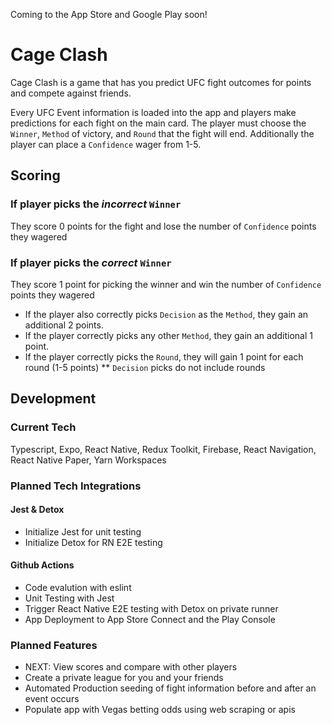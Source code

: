 Coming to the App Store and Google Play soon!

# Cage Clash

Cage Clash is a game that has you predict UFC fight outcomes for points and compete against friends.

Every UFC Event information is loaded into the app and players make predictions for each fight on the main card. The player must choose the `Winner`, `Method` of victory, and `Round` that the fight will end. Additionally the player can place a `Confidence` wager from 1-5. 

## Scoring

### If player picks the _incorrect_ `Winner` 
They score 0 points for the fight and lose the number of `Confidence` points they wagered

### If player picks the _correct_ `Winner`
They score 1 point for picking the winner and win the number of `Confidence` points they wagered
- If the player also correctly picks `Decision` as the `Method`, they gain an additional 2 points.
- If the player correctly picks any other `Method`, they gain an additional 1 point.
- If the player correctly picks the `Round`, they will gain 1 point for each round (1-5 points) ** `Decision` picks do not include rounds


## Development
### Current Tech
Typescript, Expo, React Native, Redux Toolkit, Firebase, React Navigation, React Native Paper, Yarn Workspaces

### Planned Tech Integrations
#### Jest & Detox
 - Initialize Jest for unit testing
 - Initialize Detox for RN E2E testing
#### Github Actions
 - Code evalution with eslint
 - Unit Testing with Jest
 - Trigger React Native E2E testing with Detox on private runner
 - App Deployment to App Store Connect and the Play Console

### Planned Features
- NEXT: View scores and compare with other players
- Create a private league for you and your friends
- Automated Production seeding of fight information before and after an event occurs
- Populate app with Vegas betting odds using web scraping or apis

